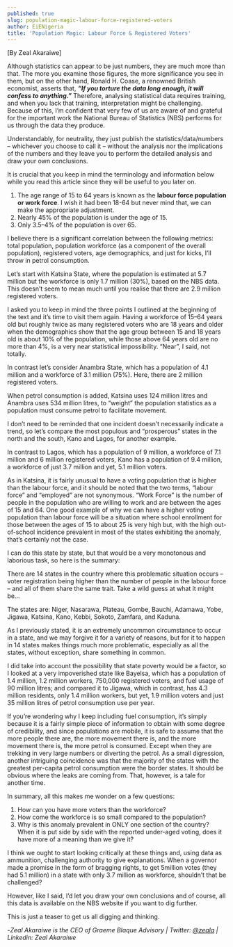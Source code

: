 ```yaml
---
published: true
slug: population-magic-labour-force-registered-voters
author: EiENigeria
title: 'Population Magic: Labour Force & Registered Voters'
---
```

[By Zeal Akaraiwe]

 

Although statistics can appear to be just numbers, they are much more than that. The more you examine those figures, the more significance you see in them, but on the other hand, Ronald H. Coase, a renowned British economist, asserts that, _**“If you torture the data long enough, it will confess to anything.”**_  Therefore, analysing statistical data requires training, and when you lack that training, interpretation might be challenging. Because of this, I’m confident that very few of us are aware of and grateful for the important work the National Bureau of Statistics (NBS) performs for us through the data they produce.

Understandably, for neutrality, they just publish the statistics/data/numbers – whichever you choose to call it – without the analysis nor the implications of the numbers and they leave you to perform the detailed analysis and draw your own conclusions.

It is crucial that you keep in mind the terminology and information below while you read this article since they will be useful to you later on.

1. The age range of 15 to 64 years is known as the **labour force population or work force**. I wish it had been 18-64 but never mind that, we can make the appropriate adjustment.
2. Nearly 45% of the population is under the age of 15.
3. Only 3.5–4% of the population is over 65.

I believe there is a significant correlation between the following metrics: total population, population workforce (as a component of the overall population), registered voters, age demographics, and just for kicks, I’ll throw in petrol consumption.

Let’s start with Katsina State, where the population is estimated at 5.7 million but the workforce is only 1.7 million (30%), based on the NBS data. This doesn’t seem to mean much until you realise that there are 2.9 million registered voters.

I asked you to keep in mind the three points I outlined at the beginning of the text and it’s time to visit them again. Having a workforce of 15–64 years old but roughly twice as many registered voters who are 18 years and older when the demographics show that the age group between 15 and 18 years old is about 10% of the population, while those above 64 years old are no more than 4%, is  a very near statistical impossibility. “Near”, I said, not totally.

In contrast let’s consider Anambra State, which has a population of 4.1 million and a workforce of 3.1 million (75%). Here, there are 2 million registered voters.

When petrol consumption is added, Katsina uses 124 million litres and Anambra uses 534 million litres, to “weight” the population statistics as a population must consume petrol to facilitate movement.

I don’t need to be reminded that one incident doesn’t necessarily indicate a trend, so let’s compare the most populous and “prosperous” states in the north and the south, Kano and Lagos, for another example.

In contrast to Lagos, which has a population of 9 million, a workforce of 7.1 million and 6 million registered voters, Kano has a population of 9.4 million, a workforce of just 3.7 million and yet, 5.1 million voters.

As in Katsina, it is fairly unusual to have a voting population that is higher than the labour force, and it should be noted that the two terms, “labour force” and “employed” are not synonymous. “Work Force” is the number of people in the population who are willing to work and are between the ages of 15 and 64. One good example of why we can have a higher voting population than labour force will be a situation where school enrollment for those between the ages of 15 to about 25 is very high but, with the high out-of-school incidence prevalent in most of the states exhibiting the anomaly, that’s certainly not the case.

I can do this state by state, but that would be a very monotonous and laborious task, so here is the summary:

There are 14 states in the country where this problematic situation occurs – voter registration being higher than the number of people in the labour force –  and all of them share the same trait. Take a wild guess at what it might be…

The states are: Niger, Nasarawa, Plateau, Gombe, Bauchi, Adamawa, Yobe, Jigawa, Katsina, Kano, Kebbi, Sokoto, Zamfara, and Kaduna.

As I previously stated, it is an extremely uncommon circumstance to occur in a state, and we may forgive it for a variety of reasons, but for it to happen in 14 states makes things much more problematic, especially as all the states, without exception, share something in common.

I did take into account the possibility that state poverty would be a factor, so I looked at a very impoverished state like Bayelsa, which has a population of 1.4 million, 1.2 million workers, 750,000 registered voters, and fuel usage of 90 million litres; and compared it to Jigawa, which in contrast, has 4.3 million residents, only 1.4 million workers, but yet, 1.9 million voters and just 35 million litres of petrol consumption use per year.

If you’re wondering why I keep including fuel consumption, it’s simply because it is a fairly simple piece of information to obtain with some degree of credibility, and since populations are mobile, it is safe to assume that the more people there are, the more movement there is, and the more movement there is, the more petrol is consumed. Except when they are trekking in very large numbers or diverting the petrol. As a small digression, another intriguing coincidence was that the majority of the states with the greatest per-capita petrol consumption were the border states. It should be obvious where the leaks are coming from. That, however, is a tale for another time.

In summary, all this makes me wonder on a few questions:

1. How can you have more voters than the workforce?
2. How come the workforce is so small compared to the population?
3. Why is this anomaly prevalent in ONLY one section of the country? When it is put side by side with the reported under-aged voting, does it have more of a meaning than we give it?

I think we ought to start looking critically at these things and, using data as ammunition, challenging authority to give explanations. When a governor made a promise in the form of bragging rights, to get 5million votes (they had 5.1 million) in a state with only 3.7 million as workforce, shouldn’t that be challenged?

However, like I said, I’d let you draw your own conclusions and of course, all this data is available on the NBS website if you want to dig further.

This is just a teaser to get us all digging and thinking.

 
 -_Zeal Akaraiwe is the CEO of Graeme Blaque Advisory | Twitter: [@zeala](https://twitter.com/zeala) | Linkedin: Zeal Akaraiwe_
